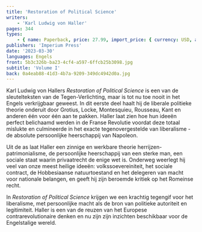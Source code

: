 ```yaml
---
title: 'Restoration of Political Science'
writers:
    - 'Karl Ludwig von Haller'
pages: 344
types:
    - { name: Paperback, price: 27.99, import_price: { currency: USD, amount: 23.8 }, isbn: 978-1-922602-76-3, size: { height: 216, width: 140, depth: 20 }, supplier: 'Ex Libris' }
publishers: 'Imperium Press'
date: '2023-03-30'
languages: Engels
front: 5b3c326b-ba23-4cf4-a597-6ffcb25b3098.jpg
subtitle: 'Volume I'
back: 0a4eab88-41d3-4b7a-9209-349dc4942d0a.jpg
---
```


Karl Ludwig von Hallers *Restoration of Political Science* is een van de sleutelteksten van de Tegen-Verlichting, maar is tot nu toe nooit in het Engels verkrijgbaar geweest. In dit eerste deel haalt hij de liberale politieke theorie onderuit door Grotius, Locke, Montesquieu, Rousseau, Kant en anderen één voor één aan te pakken. Haller laat zien hoe hun ideeën perfect belichaamd werden in de Franse Revolutie voordat deze totaal mislukte en culmineerde in het exacte tegenovergestelde van liberalisme - de absolute persoonlijke heerschappij van Napoleon.

Uit de as laat Haller een zinnige en werkbare theorie herrijzen-patrimonialisme, de persoonlijke heerschappij van een sterke man, een sociale staat waarin privaatrecht de enige wet is. Onderweg weerlegt hij veel van onze meest heilige ideeën: volkssoevereiniteit, het sociale contract, de Hobbesiaanse natuurtoestand en het delegeren van macht voor nationale belangen, en geeft hij zijn beroemde kritiek op het Romeinse recht.

In *Restoration of Political Science* krijgen we een krachtig tegengif voor het liberalisme, met persoonlijke macht als de bron van politieke autoriteit en legitimiteit. Haller is een van de reuzen van het Europese contrarevolutionaire denken en nu zijn zijn inzichten beschikbaar voor de Engelstalige wereld.

